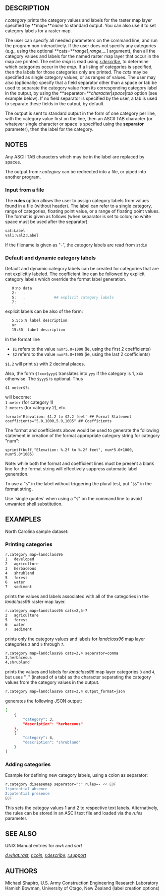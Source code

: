 ## DESCRIPTION

*r.category* prints the category values and labels for the raster map
layer specified by **map=***name* to standard output. You can also use
it to set category labels for a raster map.

The user can specify all needed parameters on the command line, and run
the program non-interactively. If the user does not specify any
categories (e.g., using the optional **cats=***range*\[,*range*,...\]
argument), then all the category values and labels for the named raster
map layer that occur in the map are printed. The entire *map* is read
using *[r.describe](r.describe.md)*, to determine which categories occur
in the *map*. If a listing of categories is specified, then the labels
for those categories only are printed. The *cats* may be specified as
single category values, or as ranges of values. The user may also
(optionally) specify that a field separator other than a space or tab be
used to separate the category value from its corresponding category
label in the output, by using the
**separator=***character*\|*space*\|*tab* option (see example below). If
no field separator is specified by the user, a tab is used to separate
these fields in the output, by default.

The output is sent to standard output in the form of one category per
line, with the category value first on the line, then an ASCII TAB
character (or whatever single character or space is specified using the
**separator** parameter), then the label for the category.

## NOTES

Any ASCII TAB characters which may be in the label are replaced by
spaces.

The output from *r.category* can be redirected into a file, or piped
into another program.

### Input from a file

The **rules** option allows the user to assign category labels from
values found in a file (without header). The label can refer to a single
category, range of categories, floating point value, or a range of
floating point values. The format is given as follows (when separator is
set to colon; no white space must be used after the separator):

```sh
cat:Label
val1:val2:Label
```

If the filename is given as "-", the category labels are read from
`stdin`

### Default and dynamic category labels

Default and dynamic category labels can be created for categories that
are not explicitly labeled. The coefficient line can be followed by
explicit category labels which override the format label generation.

```sh
   0:no data
   2:   .
   5:   .             ## explicit category labels
   7:   .
```

explicit labels can be also of the form:

```sh
   5.5:5:9 label description
   or
   15:30  label description
```

In the format line

- `$1` refers to the value `num*5.0+1000` (ie, using the first 2
  coefficients)
- `$2` refers to the value `num*5.0+1005` (ie, using the last 2
  coefficients)

`$1.2` will print `$1` with 2 decimal places.

Also, the form `$?xxx$yyy$` translates into `yyy` if the category is 1,
xxx otherwise. The `$yyy$` is optional. Thus

`$1 meter$?s`

will become:  
`1 meter` (for category 1)  
`2 meters` (for category 2), etc.

`format='Elevation: $1.2 to $2.2 feet' ## Format Statement`  
`coefficients="5.0,1000,5.0,1005" ## Coefficients`

The format and coefficients above would be used to generate the
following statement in creation of the format appropriate category
string for category "num":

`sprintf(buff,"Elevation: %.2f to %.2f feet", num*5.0+1000, num*5.0*1005)`

Note: while both the format and coefficient lines must be present a
blank line for the format string will effectively suppress automatic
label generation.

To use a "`$`" in the label without triggering the plural test, put
"`$$`" in the format string.

Use 'single quotes' when using a "`$`" on the command line to avoid
unwanted shell substitution.

## EXAMPLES

North Carolina sample dataset:

### Printing categories

```sh
r.category map=landclass96
1   developed
2   agriculture
3   herbaceous
4   shrubland
5   forest
6   water
7   sediment
```

prints the values and labels associated with all of the categories in
the *landclass96* raster map layer.

```sh
r.category map=landclass96 cats=2,5-7
2   agriculture
5   forest
6   water
7   sediment
```

prints only the category values and labels for *landclass96* map layer
categories `2` and `5` through `7`.

```sh
r.category map=landclass96 cats=3,4 separator=comma
3,herbaceous
4,shrubland
```

prints the values and labels for *landclass96* map layer categories `3`
and `4`, but uses "`,`" (instead of a tab) as the character separating
the category values from the category values in the output.

```sh
r.category map=landclass96 cats=3,4 output_format=json
```

generates the following JSON output:

```sh
[
    {
        "category": 3,
        "description": "herbaceous"
    },
    {
        "category": 4,
        "description": "shrubland"
    }
]
```

### Adding categories

Example for defining new category labels, using a colon as separator:

```sh
r.category diseasemap separator=":" rules=- << EOF
1:potential absence
2:potential presence
EOF
```

This sets the categoy values 1 and 2 to respective text labels.
Alternatively, the rules can be stored in an ASCII text file and loaded
via the *rules* parameter.

## SEE ALSO

UNIX Manual entries for *awk* and *sort*

*[d.what.rast](d.what.rast.md), [r.coin](r.coin.md),
[r.describe](r.describe.md), [r.support](r.support.md)*

## AUTHORS

Michael Shapiro, U.S. Army Construction Engineering Research
Laboratory  
Hamish Bowman, University of Otago, New Zealand (label creation options)
